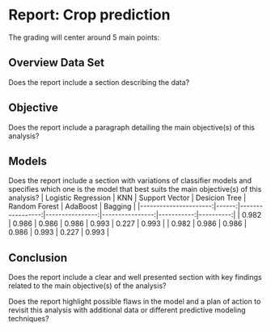 # Report: Crop prediction
The grading will center around 5 main points:
## Overview Data Set
Does the report include a section describing the data?

## Objective
Does the report include a paragraph detailing the main objective(s) of this analysis?  

## Models
Does the report include a section with variations of classifier models and specifies which one is the model that best suits the main objective(s) of this analysis?
|   Logistic Regression |   KNN |   Support Vector |   Desicion Tree |   Random Forest |   AdaBoost |   Bagging |
|----------------------:|------:|-----------------:|----------------:|----------------:|-----------:|----------:|
|                 0.982 | 0.986 |            0.986 |           0.986 |           0.993 |      0.227 |     0.993 |
|                 0.982 | 0.986 |            0.986 |           0.986 |           0.993 |      0.227 |     0.993 |
## Conclusion
Does the report include a clear and well presented section with key findings related to the main objective(s) of the analysis?

Does the report highlight possible flaws in the model and a plan of action to revisit this analysis with additional data or different predictive modeling techniques? 